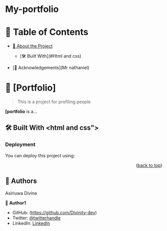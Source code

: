 # My-portfolio
<a name="portfolio"></a>


<!-- TABLE OF CONTENTS -->

# 📗 Table of Contents

- [📖 About the Project](#about-project)
  - [🛠 Built With](#Html and css)
    
- [🙏 Acknowledgements](Mr nathaniel)

# 📖 [Portfolio] <a name="about-project"></a>

> This is a project for profiling people

**[portfolio** is a...

## 🛠 Built With <html and css"></a>




### Deployment

You can deploy this project using:

<!--
Example:

```sh

```
 -->

<p align="right">(<a href="#readme-top">back to top</a>)</p>

<!-- AUTHORS -->

## 👥 Authors <a name="Asiriuwa Divine"></a>
Asiriuwa Divine

👤 **Author1**

- GitHub: (https://github.com/Divinity-dev)
- Twitter: [@twitterhandle](https://twitter.com/twitterhandle)
- LinkedIn: [LinkedIn](https://linkedin.com/in/linkedinhandle)




